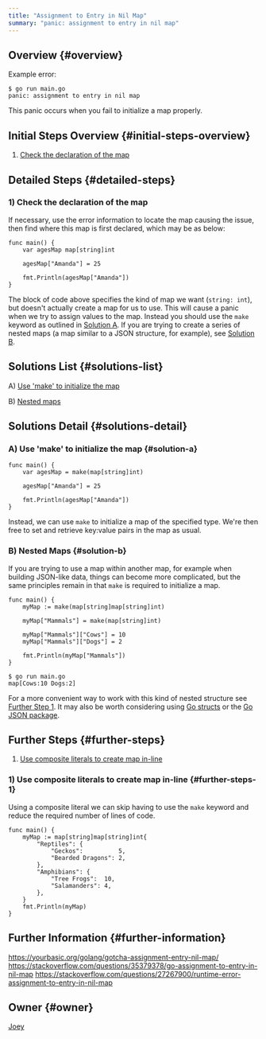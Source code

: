 ```yaml
---
title: "Assignment to Entry in Nil Map"
summary: "panic: assignment to entry in nil map"
---
```


## Overview {#overview}

Example error:
```
$ go run main.go
panic: assignment to entry in nil map
```
This panic occurs when you fail to initialize a map properly.

## Initial Steps Overview {#initial-steps-overview}

1) [Check the declaration of the map](#step-1)

## Detailed Steps {#detailed-steps}

### 1) Check the declaration of the map
If necessary, use the error information to locate the map causing the issue, then find where this map is first declared, which may be as below:
``` golang
func main() {
	var agesMap map[string]int

	agesMap["Amanda"] = 25

	fmt.Println(agesMap["Amanda"])
}
```
The block of code above specifies the kind of map we want (`string: int`), but doesn't actually create a map for us to use. This will cause a panic when we try to assign values to the map. Instead you should use the `make` keyword as outlined in [Solution A](#solution-a). If you are trying to create a series of nested maps (a map similar to a JSON structure, for example), see [Solution B](#solution-b).

## Solutions List {#solutions-list}

A) [Use 'make' to initialize the map](#solution-a)

B) [Nested maps](#solution-b)

## Solutions Detail {#solutions-detail}

### A) Use 'make' to initialize the map {#solution-a}

``` golang
func main() {
	var agesMap = make(map[string]int)

	agesMap["Amanda"] = 25

	fmt.Println(agesMap["Amanda"])
}
```
Instead, we can use `make` to initialize a map of the specified type. We're then free to set and retrieve key:value pairs in the map as usual.

### B) Nested Maps {#solution-b}
If you are trying to use a map within another map, for example when building JSON-like data, things can become more complicated, but the same principles remain in that `make` is required to initialize a map.
``` golang
func main() {
	myMap := make(map[string]map[string]int)

	myMap["Mammals"] = make(map[string]int)

	myMap["Mammals"]["Cows"] = 10
	myMap["Mammals"]["Dogs"] = 2

	fmt.Println(myMap["Mammals"])
}
```
```
$ go run main.go
map[Cows:10 Dogs:2]
```
For a more convenient way to work with this kind of nested structure see [Further Step 1](#further-steps-1). It may also be worth considering using [Go structs](https://gobyexample.com/structs) or the [Go JSON package](https://blog.golang.org/json).

## Further Steps {#further-steps}
1) [Use composite literals to create map in-line ](#further-steps-1)

### 1) Use composite literals to create map in-line {#further-steps-1}
Using a composite literal we can skip having to use the `make` keyword and reduce the required number of lines of code.
```golang
func main() {
	myMap := map[string]map[string]int{
		"Reptiles": {
			"Geckos":          5,
			"Bearded Dragons": 2,
		},
		"Amphibians": {
			"Tree Frogs":  10,
			"Salamanders": 4,
		},
	}
	fmt.Println(myMap)
}
```

## Further Information {#further-information}

https://yourbasic.org/golang/gotcha-assignment-entry-nil-map/
https://stackoverflow.com/questions/35379378/go-assignment-to-entry-in-nil-map
https://stackoverflow.com/questions/27267900/runtime-error-assignment-to-entry-in-nil-map

## Owner {#owner}

[Joey](https://github.com/jabray5)

